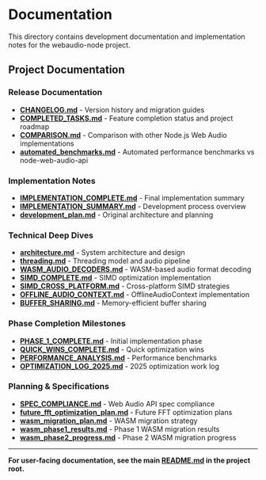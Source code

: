 # Documentation

This directory contains development documentation and implementation notes for the webaudio-node project.

## Project Documentation

### Release Documentation

- **[CHANGELOG.md](CHANGELOG.md)** - Version history and migration guides
- **[COMPLETED_TASKS.md](COMPLETED_TASKS.md)** - Feature completion status and project roadmap
- **[COMPARISON.md](COMPARISON.md)** - Comparison with other Node.js Web Audio implementations
- **[automated_benchmarks.md](automated_benchmarks.md)** - Automated performance benchmarks vs node-web-audio-api

### Implementation Notes

- **[IMPLEMENTATION_COMPLETE.md](IMPLEMENTATION_COMPLETE.md)** - Final implementation summary
- **[IMPLEMENTATION_SUMMARY.md](IMPLEMENTATION_SUMMARY.md)** - Development process overview
- **[development_plan.md](development_plan.md)** - Original architecture and planning

### Technical Deep Dives

- **[architecture.md](architecture.md)** - System architecture and design
- **[threading.md](threading.md)** - Threading model and audio pipeline
- **[WASM_AUDIO_DECODERS.md](WASM_AUDIO_DECODERS.md)** - WASM-based audio format decoding
- **[SIMD_COMPLETE.md](SIMD_COMPLETE.md)** - SIMD optimization implementation
- **[SIMD_CROSS_PLATFORM.md](SIMD_CROSS_PLATFORM.md)** - Cross-platform SIMD strategies
- **[OFFLINE_AUDIO_CONTEXT.md](OFFLINE_AUDIO_CONTEXT.md)** - OfflineAudioContext implementation
- **[BUFFER_SHARING.md](BUFFER_SHARING.md)** - Memory-efficient buffer sharing

### Phase Completion Milestones

- **[PHASE_1_COMPLETE.md](PHASE_1_COMPLETE.md)** - Initial implementation phase
- **[QUICK_WINS_COMPLETE.md](QUICK_WINS_COMPLETE.md)** - Quick optimization wins
- **[PERFORMANCE_ANALYSIS.md](PERFORMANCE_ANALYSIS.md)** - Performance benchmarks
- **[OPTIMIZATION_LOG_2025.md](OPTIMIZATION_LOG_2025.md)** - 2025 optimization work log

### Planning & Specifications

- **[SPEC_COMPLIANCE.md](SPEC_COMPLIANCE.md)** - Web Audio API spec compliance
- **[future_fft_optimization_plan.md](future_fft_optimization_plan.md)** - Future FFT optimization plans
- **[wasm_migration_plan.md](wasm_migration_plan.md)** - WASM migration strategy
- **[wasm_phase1_results.md](wasm_phase1_results.md)** - Phase 1 WASM migration results
- **[wasm_phase2_progress.md](wasm_phase2_progress.md)** - Phase 2 WASM migration progress

---

**For user-facing documentation, see the main [README.md](../README.md) in the project root.**
